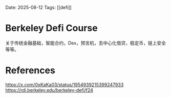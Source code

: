 Date: 2025-08-12
Tags: [[defi]]

# Berkeley Defi Course
关于传统金融基础，智能合约，Dex，预言机，去中心化借贷，稳定币，链上安全等等。

# References
https://x.com/0xKaKa03/status/1954939215399247933
https://rdi.berkeley.edu/berkeley-defi/f24